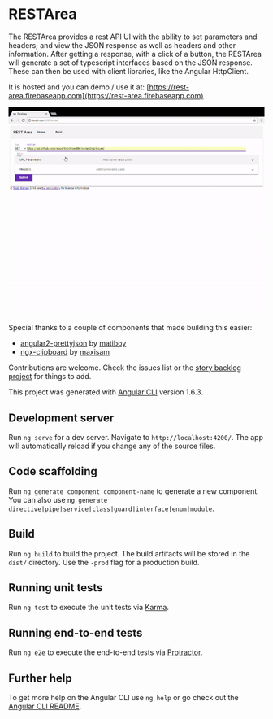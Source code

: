 # RESTArea

The RESTArea provides a rest API UI with the ability to set parameters and headers; and view the JSON response as well as headers and other information.  After getting a response, with a click of a button, the RESTArea will generate a set of typescript interfaces based on the JSON response. These can then be used with client libraries, like the Angular HttpClient.

It is hosted and you can demo / use it at: 
[https://rest-area.firebaseapp.com](https://rest-area.firebaseapp.com)

![demo gif](/src/assets/images/RESTAreaGetIntro020818.gif)

Special thanks to a couple of components that made building this easier:
- [angular2-prettyjson](https://github.com/matiboy/angular2-prettyjson) by [matiboy](https://github.com/matiboy)
- [ngx-clipboard](https://github.com/maxisam/ngx-clipboard) by [maxisam](http://maxisam.github.io/)

Contributions are welcome.  Check the issues list or the [story backlog project](https://github.com/toddwseattle/rest-area/projects/1) for things to add.

This project was generated with [Angular CLI](https://github.com/angular/angular-cli) version 1.6.3.

## Development server

Run `ng serve` for a dev server. Navigate to `http://localhost:4200/`. The app will automatically reload if you change any of the source files.

## Code scaffolding

Run `ng generate component component-name` to generate a new component. You can also use `ng generate directive|pipe|service|class|guard|interface|enum|module`.

## Build

Run `ng build` to build the project. The build artifacts will be stored in the `dist/` directory. Use the `-prod` flag for a production build.

## Running unit tests

Run `ng test` to execute the unit tests via [Karma](https://karma-runner.github.io).

## Running end-to-end tests

Run `ng e2e` to execute the end-to-end tests via [Protractor](http://www.protractortest.org/).

## Further help

To get more help on the Angular CLI use `ng help` or go check out the [Angular CLI README](https://github.com/angular/angular-cli/blob/master/README.md).
